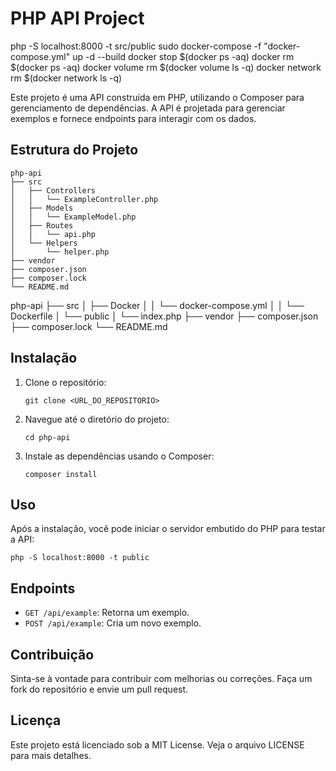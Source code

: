 # PHP API Project

php -S localhost:8000 -t src/public
sudo docker-compose -f "docker-compose.yml" up -d --build
docker stop $(docker ps -aq)
docker rm $(docker ps -aq)
docker volume rm $(docker volume ls -q)
docker network rm $(docker network ls -q)


Este projeto é uma API construída em PHP, utilizando o Composer para gerenciamento de dependências. A API é projetada para gerenciar exemplos e fornece endpoints para interagir com os dados.

## Estrutura do Projeto

```
php-api
├── src
│   ├── Controllers
│   │   └── ExampleController.php
│   ├── Models
│   │   └── ExampleModel.php
│   ├── Routes
│   │   └── api.php
│   └── Helpers
│       └── helper.php
├── vendor
├── composer.json
├── composer.lock
└── README.md
```

php-api
├── src
│   ├── Docker
│   │   └── docker-compose.yml
│   │   └── Dockerfile
│   └── public
│       └── index.php
├── vendor
├── composer.json
├── composer.lock
└── README.md



## Instalação

1. Clone o repositório:
   ```
   git clone <URL_DO_REPOSITORIO>
   ```

2. Navegue até o diretório do projeto:
   ```
   cd php-api
   ```

3. Instale as dependências usando o Composer:
   ```
   composer install
   ```

## Uso

Após a instalação, você pode iniciar o servidor embutido do PHP para testar a API:

```
php -S localhost:8000 -t public
```

## Endpoints

- `GET /api/example`: Retorna um exemplo.
- `POST /api/example`: Cria um novo exemplo.

## Contribuição

Sinta-se à vontade para contribuir com melhorias ou correções. Faça um fork do repositório e envie um pull request.

## Licença

Este projeto está licenciado sob a MIT License. Veja o arquivo LICENSE para mais detalhes.